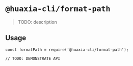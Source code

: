 # `@huaxia-cli/format-path`

> TODO: description

## Usage

```
const formatPath = require('@huaxia-cli/format-path');

// TODO: DEMONSTRATE API
```
